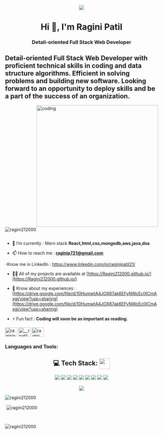 <div align="center">
<img src="https://www.codingbytes.com/wp-content/uploads/2022/03/full-stack-web-development.jpg" >
</div>

<h1 align="center">Hi 👋, I'm Ragini Patil</h1>
<h3 align="center">Detail-oriented Full Stack Web Developer</h3>
<h2>Detail-oriented Full Stack Web Developer with proficient
technical skills in coding and data structure algorithms. Efficient
in solving problems and building new software. Looking forward
to an opportunity to deploy skills and be a part of the success of
an organization.
</h2>
<img align="right" alt="coding" width="400" src="https://miro.medium.com/max/828/1*IRGHmiGsa16stedQvIaZfw.gif">

<p align="left"> <img src="https://komarev.com/ghpvc/?username=ragini212000&label=Profile%20views&color=0e75b6&style=flat" alt="ragini212000" /> </p>

<p align="left"> <a href="https://twitter.com/" target="blank"><img src="https://img.shields.io/twitter/follow/?logo=twitter&style=for-the-badge" alt="" /></a> </p>

- 🌱 I’m currently : Mern stack **React,html,css,mongodb,aws,java,dsa**

- 📫 How to reach me : **raginip721@gmail.com**

-Know me in Linkedln :  https://www.linkedin.com/in/raginipatil21/
  
- 👨‍💻 All of my projects are available at [https://Ragini212000.github.io/](https://Ragini212000.github.io/)


- 📄 Know about my experiences : [https://drive.google.com/file/d/10HumwtA4JOX87ak6EFyNWcEclXCmAxgi/view?usp=sharing](https://drive.google.com/file/d/10HumwtA4JOX87ak6EFyNWcEclXCmAxgi/view?usp=sharing)

- ⚡ Fun fact : **Coding will soon be as important as reading.**



<p align="left">
<a href="https://linkedin.com/in/raginipatil21" target="blank"><img align="center" src="https://raw.githubusercontent.com/rahuldkjain/github-profile-readme-generator/master/src/images/icons/Social/linked-in-alt.svg" alt="raginipatil21" height="30" width="40" /></a>
<a href="https://instagram.com/__rpatil001" target="blank"><img align="center" src="https://raw.githubusercontent.com/rahuldkjain/github-profile-readme-generator/master/src/images/icons/Social/instagram.svg" alt="__rpatil001" height="30" width="40" /></a>
<a href="https://www.topcoder.com/members/ragini.patil@wipro.com" target="blank"><img align="center" src="https://raw.githubusercontent.com/rahuldkjain/github-profile-readme-generator/master/src/images/icons/Social/topcoder.svg" alt="ragini.patil@wipro.com" height="30" width="40" /></a>
</p>


<h3 align="left">Languages and Tools:</h3>

<h2 align="center"> 💻 Tech Stack: <img   src="https://camo.githubusercontent.com/beb64ff21c883e318e4f5db5231c2ba4175705bea1c9249e82a41ab375db4f75/68747470733a2f2f6d65646961322e67697068792e636f6d2f6d656469612f51737347456d706b79454f684243623765312f67697068792e6769663f6369643d656366303565343761306e336769316266716e74716d6f62386739616964316f796a327772336473336d67373030626c267269643d67697068792e676966" width="35" align="center"/></h2>

<div align="center">
<img src= "https://img.shields.io/badge/css3-%231572B6.svg?style=flat&logo=css3&logoColor=white) ![JavaScript](https://img.shields.io/badge/javascript-%23323330.svg?style=flat&logo=javascript&logoColor=%23F7DF1E" /> <img src= "https://img.shields.io/badge/java-%23ED8B00.svg?style=flat&logo=java&logoColor=white) ![HTML5](https://img.shields.io/badge/html5-%23E34F26.svg?style=flat&logo=html5&logoColor=white" /> <img src= "https://img.shields.io/badge/netlify-%23000000.svg?style=flat&logo=netlify&logoColor=#00C7B7) ![AWS](https://img.shields.io/badge/AWS-%23FF9900.svg?style=flat&logo=amazon-aws&logoColor=white" /> <img src= "https://img.shields.io/badge/react-%2320232a.svg?style=flat&logo=react&logoColor=%2361DAFB" /> <img src= "https://img.shields.io/badge/node.js-6DA55F?style=flat&logo=node.js&logoColor=white" /> <img src= "https://img.shields.io/badge/express.js-%23404d59.svg?style=flat&logo=express&logoColor=%2361DAFB" /> <img src= "https://img.shields.io/badge/MongoDB-%234ea94b.svg?style=flat&logo=mongodb&logoColor=white" /> <img src= "https://img.shields.io/badge/figma-%23F24E1E.svg?style=flat&logo=figma&logoColor=white" /> <img src= "https://img.shields.io/badge/Canva-%2300C4CC.svg?style=flat&logo=Canva&logoColor=white" />
</div>


<br>

<div align="center">
<img src="https://www.wingstechsolutions.com/wp-content/uploads/2022/03/full-stack-development.gif" >
</div>


<p><img align="left" src="https://github-readme-stats.vercel.app/api/top-langs?username=ragini212000&show_icons=true&locale=en&layout=compact" alt="ragini212000" /></p>&nbsp
<br>
<p>&nbsp;<img align="center" src="https://github-readme-stats.vercel.app/api?username=ragini212000&show_icons=true&locale=en" alt="ragini212000" /></p>&nbsp
<br>
<p><img align="center" src="https://github-readme-streak-stats.herokuapp.com/?user=ragini212000&" alt="ragini212000" /></p>
